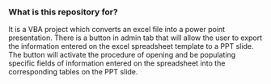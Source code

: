 ### What is this repository for? ###
   It is a VBA project which converts an excel file into a power point presentation. There is a button in admin tab that will allow the user to export the information entered on the excel spreadsheet template to a PPT slide.  The button will activate the procedure of opening and be populating specific fields of information entered on the spreadsheet into the corresponding tables on the PPT slide.